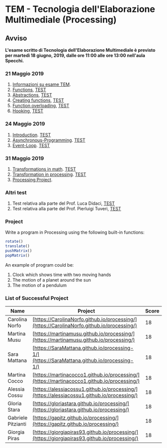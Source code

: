 # TEM - Tecnologia dell'Elaborazione Multimediale (Processing)

## Avviso
__L'esame scritto di Tecnologia dell'Elaborazione Multimediale è previsto per martedì 18 giugno, 2019, dalle ore 11:00 alle ore 13:00 nell'aula Specchi.__
<!--
__Si consiglia di partecipare muniti di portatile.__-->

### 21 Maggio 2019

1. [Informazioni su esame TEM](http://svel.to/18t4).
2. [Functions](http://svel.to/18t5), [TEST](http://svel.to/18op)
3. [Abstractions](http://svel.to/18tp), [TEST](http://svel.to/18tz)
4. [Creating functions](http://svel.to/18tr), [TEST](http://svel.to/18u0) 
5. [Function overloading](http://svel.to/18ts), [TEST](http://svel.to/18wj) 
6. [Hooking](http://svel.to/18tt), [TEST](http://svel.to/18wl) 

### 24 Maggio 2019
1. [Introduction](http://svel.to/18tu). [TEST](http://svel.to/18wm) 
2. [Asynchronous-Programming](http://svel.to/18tv). [TEST](http://svel.to/18ws)
3. [Event-Loop](http://svel.to/18ty). [TEST](http://svel.to/191t)

### 31 Maggio 2019
1. [Transformations in math](http://svel.to/196a). [TEST](http://svel.to/196b) 
2. [Transformation in processing](http://svel.to/1969). [TEST](http://svel.to/1968) 
3. [Processing Project](http://svel.to/196c).

### Altri test

1. Test relativa alla parte del Prof. Luca Didaci, [TEST](http://svel.to/196e)
2. Test relativa alla parte del Prof. Pierluigi Tuveri, [TEST](http://svel.to/196f)

### Project

Write a program in Processing using the following built-in functions:

```javascript
rotate()
translate()
pushMatrix()
popMatrix()
```

An example of program could be:
1. Clock which shows time with two moving hands
2. The motion of a planet around the sun
3. The motion of a pendulum

### List of Successful Project

| Name  | Project  | Score |
| ------------- | ------------- |------------- |
| Carolina Norfo  |  [https://CarolinaNorfo.github.io/processing/](https://CarolinaNorfo.github.io/processing/) | 18 |
| Martina Musu  | [https://martinamusu.github.io/processing/](https://martinamusu.github.io/processing/)  | 18 |
| Sara Mattana | [https://SaraMattana.github.io/processing-1/](https://SaraMattana.github.io/processing-1/) | 18 | 
| Martina Cocco | [https://martinacocco1.github.io/processing/](https://martinacocco1.github.io/processing/)| 18 |
| Alessia Cossu | [https://alessiacossu1.github.io/processing/](https://alessiacossu1.github.io/processing/) | 18 |
| Gloria Stara |[https://gloriastara.github.io/processing/](https://gloriastara.github.io/processing/) | 18 |
| Gabriele Pitzianti |[https://gapitz.github.io/processing/](https://gapitz.github.io/processing/) | 18 |
| Giorgia Piras | [https://giorgiapiras93.github.io/processing/](https://giorgiapiras93.github.io/processing/)| 18 |

